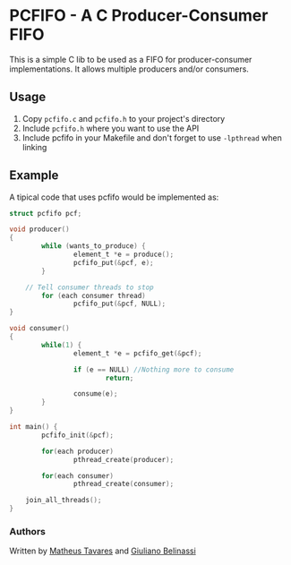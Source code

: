# PCFIFO - A C Producer-Consumer FIFO

This is a simple C lib to be used as a FIFO for producer-consumer
implementations. It allows multiple producers and/or consumers.

## Usage

1) Copy `pcfifo.c` and `pcfifo.h` to your project's directory
2) Include `pcfifo.h` where you want to use the API
3) Include pcfifo in your Makefile and don't forget to use `-lpthread` when
linking

## Example

A tipical code that uses pcfifo would be implemented as:

```c
struct pcfifo pcf;

void producer()
{
        while (wants_to_produce) {
                element_t *e = produce();
                pcfifo_put(&pcf, e);
        }

	// Tell consumer threads to stop
        for (each consumer thread)
                pcfifo_put(&pcf, NULL);
}

void consumer()
{
        while(1) {
                element_t *e = pcfifo_get(&pcf);

                if (e == NULL) //Nothing more to consume
                        return;

                consume(e);
        }
}

int main() {
        pcfifo_init(&pcf);

        for(each producer)
                pthread_create(producer);

        for(each consumer)
                pthread_create(consumer);

	join_all_threads();
}
```

### Authors

Written by [Matheus Tavares](https://github.com/matheustavares) and
[Giuliano Belinassi](https://github.com/giulianobelinassi/)
